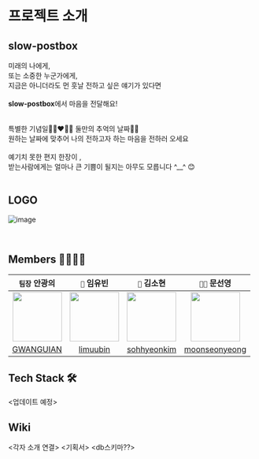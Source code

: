 # 프로젝트 소개
## slow-postbox
미래의 나에게, </br>
또는 소중한 누군가에게,</br>
지금은 아니더라도 먼 훗날 전하고 싶은 얘기가 있다면 </br>
</br>
<b>slow-postbox</b>에서 마음을 전달해요!
</br></br>

특별한 기념일👩🏻‍❤️‍👨🏻 둘만의 추억의 날짜👯‍♀️</br>
원하는 날짜에 맞추어 나의 전하고자 하는 마음을 전하러 오세요</br>
</br>
예기치 못한 편지 한장이 , </br>
받는사람에게는 얼마나 큰 기쁨이 될지는 아무도 모릅니다 ^__^ 😊</br>
</br>

## LOGO
![image](https://user-images.githubusercontent.com/85778994/140707462-f12fa00f-4333-4e35-8846-4cde190b9a26.png)



</br>


## Members 👩‍👩‍👦‍👦
|```팀장``` 안광의|```🎸``` 임유빈|```🍺``` 김소현|```👼🏻``` 문선영|
|:-:|:-:|:-:|:-:|
|<img src="https://cdn.discordapp.com/attachments/869625117158825988/907180163329052692/aae8a6315b17f71b.png" width=100>|<img src="https://user-images.githubusercontent.com/83907511/141394600-4f54639d-9620-4392-b96c-c0bb0d36e4a0.png" width=100>|<img src="https://media.discordapp.net/attachments/869625117158825988/907181056355106826/unknown.png?width=452&height=586" width=100>|<img src="https://media.discordapp.net/attachments/869625117158825988/907180161731018802/1a9bad7de9f0a7ea.jpeg?width=552&height=586" width=100>|
|[GWANGUIAN](https://github.com/GWANGUIAN)|[limuubin](https://github.com/lim-yubin)| [sohhyeonkim](https://github.com/sohhyeonkim) |[moonseonyeong](https://github.com/moonseonyeong)|



## Tech Stack 🛠

<업데이트 예정>

## Wiki
<각자 소개 연결>
<기획서>
<IA>
<db스키마??>
  

